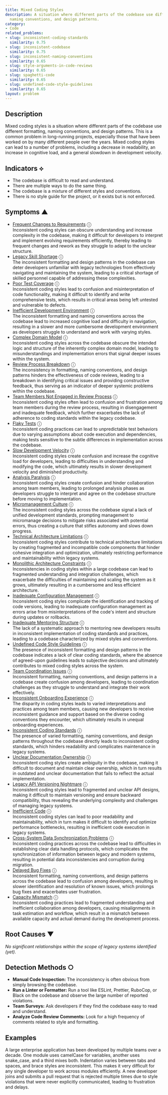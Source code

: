 ```yaml
---
title: Mixed Coding Styles
description: A situation where different parts of the codebase use different formatting,
  naming conventions, and design patterns.
category:
- Code
related_problems:
- slug: inconsistent-coding-standards
  similarity: 0.75
- slug: inconsistent-codebase
  similarity: 0.75
- slug: inconsistent-naming-conventions
  similarity: 0.65
- slug: style-arguments-in-code-reviews
  similarity: 0.65
- slug: spaghetti-code
  similarity: 0.65
- slug: undefined-code-style-guidelines
  similarity: 0.65
layout: problem
---
```


## Description
Mixed coding styles is a situation where different parts of the codebase use different formatting, naming conventions, and design patterns. This is a common problem in long-running projects, especially those that have been worked on by many different people over the years. Mixed coding styles can lead to a number of problems, including a decrease in readability, an increase in cognitive load, and a general slowdown in development velocity.

## Indicators ⟡
- The codebase is difficult to read and understand.
- There are multiple ways to do the same thing.
- The codebase is a mixture of different styles and conventions.
- There is no style guide for the project, or it exists but is not enforced.

## Symptoms ▲
- [Frequent Changes to Requirements](frequent-changes-to-requirements.md) <span class="info-tooltip" title="Confidence: 0.646, Strength: 0.857">ⓘ</span>
<br/>  Inconsistent coding styles can obscure understanding and increase complexity in the codebase, making it difficult for developers to interpret and implement evolving requirements efficiently, thereby leading to frequent changes and rework as they struggle to adapt to the unclear structure.
- [Legacy Skill Shortage](legacy-skill-shortage.md) <span class="info-tooltip" title="Confidence: 0.621, Strength: 0.827">ⓘ</span>
<br/>  The inconsistent formatting and design patterns in the codebase can deter developers unfamiliar with legacy technologies from effectively navigating and maintaining the system, leading to a critical shortage of skilled personnel capable of addressing these complexities.
- [Poor Test Coverage](poor-test-coverage.md) <span class="info-tooltip" title="Confidence: 0.597, Strength: 0.834">ⓘ</span>
<br/>  Inconsistent coding styles lead to confusion and misinterpretation of code functionality, making it difficult to identify and write comprehensive tests, which results in critical areas being left untested and vulnerable to defects.
- [Inefficient Development Environment](inefficient-development-environment.md) <span class="info-tooltip" title="Confidence: 0.571, Strength: 0.827">ⓘ</span>
<br/>  The inconsistent formatting and naming conventions across the codebase lead to increased cognitive load and difficulty in navigation, resulting in a slower and more cumbersome development environment as developers struggle to understand and work with varying styles.
- [Complex Domain Model](complex-domain-model.md) <span class="info-tooltip" title="Confidence: 0.558, Strength: 0.800">ⓘ</span>
<br/>  Inconsistent coding styles across the codebase obscure the intended logic and structure of the inherently complex domain model, leading to misunderstandings and implementation errors that signal deeper issues within the system.
- [Review Process Breakdown](review-process-breakdown.md) <span class="info-tooltip" title="Confidence: 0.539, Strength: 0.790">ⓘ</span>
<br/>  The inconsistency in formatting, naming conventions, and design patterns hinders the effectiveness of code reviews, leading to a breakdown in identifying critical issues and providing constructive feedback, thus serving as an indicator of deeper systemic problems within the codebase.
- [Team Members Not Engaged in Review Process](team-members-not-engaged-in-review-process.md) <span class="info-tooltip" title="Confidence: 0.487, Strength: 0.876">ⓘ</span>
<br/>  Inconsistent coding styles often lead to confusion and frustration among team members during the review process, resulting in disengagement and inadequate feedback, which further exacerbates the lack of adherence to coding standards within the legacy codebase.
- [Flaky Tests](flaky-tests.md) <span class="info-tooltip" title="Confidence: 0.461, Strength: 0.780">ⓘ</span>
<br/>  Inconsistent coding practices can lead to unpredictable test behaviors due to varying assumptions about code execution and dependencies, making tests sensitive to the subtle differences in implementation across the codebase.
- [Slow Development Velocity](slow-development-velocity.md) <span class="info-tooltip" title="Confidence: 0.452, Strength: 0.917">ⓘ</span>
<br/>  Inconsistent coding styles create confusion and increase the cognitive load for developers, leading to difficulties in understanding and modifying the code, which ultimately results in slower development velocity and diminished productivity.
- [Analysis Paralysis](analysis-paralysis.md) <span class="info-tooltip" title="Confidence: 0.438, Strength: 0.845">ⓘ</span>
<br/>  Inconsistent coding styles create confusion and hinder collaboration among team members, leading to prolonged analysis phases as developers struggle to interpret and agree on the codebase structure before moving to implementation.
- [Micromanagement Culture](micromanagement-culture.md) <span class="info-tooltip" title="Confidence: 0.418, Strength: 0.801">ⓘ</span>
<br/>  The inconsistent coding styles across the codebase signal a lack of unified development standards, prompting management to micromanage decisions to mitigate risks associated with potential errors, thus creating a culture that stifles autonomy and slows down progress.
- [Technical Architecture Limitations](technical-architecture-limitations.md) <span class="info-tooltip" title="Confidence: 0.401, Strength: 0.825">ⓘ</span>
<br/>  Inconsistent coding styles contribute to technical architecture limitations by creating fragmented and incompatible code components that hinder cohesive integration and optimization, ultimately restricting performance and maintainability within legacy systems.
- [Monolithic Architecture Constraints](monolithic-architecture-constraints.md) <span class="info-tooltip" title="Confidence: 0.399, Strength: 0.805">ⓘ</span>
<br/>  Inconsistencies in coding styles within a large codebase can lead to fragmented understanding and integration challenges, which exacerbate the difficulties of maintaining and scaling the system as it grows, ultimately resulting in a cumbersome and less efficient architecture.
- [Inadequate Configuration Management](inadequate-configuration-management.md) <span class="info-tooltip" title="Confidence: 0.396, Strength: 0.826">ⓘ</span>
<br/>  Inconsistent coding styles complicate the identification and tracking of code versions, leading to inadequate configuration management as errors arise from misinterpretations of the code's intent and structure during updates or rollbacks.
- [Inadequate Mentoring Structure](inadequate-mentoring-structure.md) <span class="info-tooltip" title="Confidence: 0.388, Strength: 0.808">ⓘ</span>
<br/>  The lack of a systematic approach to mentoring new developers results in inconsistent implementation of coding standards and practices, leading to a codebase characterized by mixed styles and conventions.
- [Undefined Code Style Guidelines](undefined-code-style-guidelines.md) <span class="info-tooltip" title="Confidence: 0.347, Strength: 0.667">ⓘ</span>
<br/>  The presence of inconsistent formatting and design patterns in the codebase indicates a lack of clear coding standards, where the absence of agreed-upon guidelines leads to subjective decisions and ultimately contributes to mixed coding styles across the system.
- [Team Coordination Issues](team-coordination-issues.md) <span class="info-tooltip" title="Confidence: 0.345, Strength: 0.833">ⓘ</span>
<br/>  Inconsistent formatting, naming conventions, and design patterns in a codebase create confusion among developers, leading to coordination challenges as they struggle to understand and integrate their work effectively.
- [Inconsistent Onboarding Experience](inconsistent-onboarding-experience.md) <span class="info-tooltip" title="Confidence: 0.333, Strength: 0.790">ⓘ</span>
<br/>  The disparity in coding styles leads to varied interpretations and practices among team members, causing new developers to receive inconsistent guidance and support based on the diverse coding conventions they encounter, which ultimately results in unequal onboarding experiences.
- [Inconsistent Coding Standards](inconsistent-coding-standards.md) <span class="info-tooltip" title="Confidence: 0.331, Strength: 0.898">ⓘ</span>
<br/>  The presence of varied formatting, naming conventions, and design patterns throughout the codebase directly leads to inconsistent coding standards, which hinders readability and complicates maintenance in legacy systems.
- [Unclear Documentation Ownership](unclear-documentation-ownership.md) <span class="info-tooltip" title="Confidence: 0.330, Strength: 0.773">ⓘ</span>
<br/>  Inconsistent coding styles create ambiguity in the codebase, making it difficult to document and maintain clear ownership, which in turn results in outdated and unclear documentation that fails to reflect the actual implementation.
- [Legacy API Versioning Nightmare](legacy-api-versioning-nightmare.md) <span class="info-tooltip" title="Confidence: 0.322, Strength: 0.810">ⓘ</span>
<br/>  Inconsistent coding styles lead to fragmented and unclear API designs, making it difficult to maintain versioning and ensure backward compatibility, thus revealing the underlying complexity and challenges of managing legacy systems.
- [Inefficient Code](inefficient-code.md) <span class="info-tooltip" title="Confidence: 0.311, Strength: 0.802">ⓘ</span>
<br/>  Inconsistent coding styles can lead to poor readability and maintainability, which in turn makes it difficult to identify and optimize performance bottlenecks, resulting in inefficient code execution in legacy systems.
- [Cross-System Data Synchronization Problems](cross-system-data-synchronization-problems.md) <span class="info-tooltip" title="Confidence: 0.310, Strength: 0.693">ⓘ</span>
<br/>  Inconsistent coding practices across the codebase lead to difficulties in establishing clear data handling protocols, which complicates the synchronization of information between legacy and modern systems, resulting in potential data inconsistencies and corruption during migration.
- [Delayed Bug Fixes](delayed-bug-fixes.md) <span class="info-tooltip" title="Confidence: 0.306, Strength: 0.800">ⓘ</span>
<br/>  Inconsistent formatting, naming conventions, and design patterns across the codebase lead to confusion among developers, resulting in slower identification and resolution of known issues, which prolongs bug fixes and exacerbates user frustration.
- [Capacity Mismatch](capacity-mismatch.md) <span class="info-tooltip" title="Confidence: 0.304, Strength: 0.829">ⓘ</span>
<br/>  Inconsistent coding practices lead to fragmented understanding and inefficient collaboration among developers, causing misalignments in task estimation and workflow, which result in a mismatch between available capacity and actual demand during the development process.

## Root Causes ▼

*No significant relationships within the scope of legacy systems identified (yet).*

## Detection Methods ○
- **Manual Code Inspection:** The inconsistency is often obvious from simply browsing the codebase.
- **Run a Linter or Formatter:** Run a tool like ESLint, Prettier, RuboCop, or Black on the codebase and observe the large number of reported violations.
- **Team Surveys:** Ask developers if they find the codebase easy to read and understand.
- **Analyze Code Review Comments:** Look for a high frequency of comments related to style and formatting.

## Examples
A large enterprise application has been developed by multiple teams over a decade. One module uses camelCase for variables, another uses snake_case, and a third mixes both. Indentation varies between tabs and spaces, and brace styles are inconsistent. This makes it very difficult for any single developer to work across modules efficiently. A new developer joins and submits a pull request that is rejected multiple times due to style violations that were never explicitly communicated, leading to frustration and delays.
